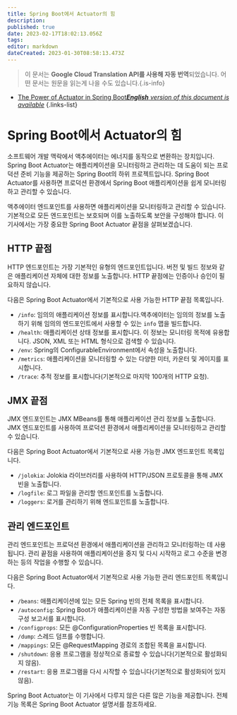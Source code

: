 ```yaml
---
title: Spring Boot에서 Actuator의 힘
description: 
published: true
date: 2023-02-17T18:02:13.056Z
tags: 
editor: markdown
dateCreated: 2023-01-30T08:58:13.473Z
---
```


> 이 문서는 **Google Cloud Translation API를 사용해 자동 번역**되었습니다.
어떤 문서는 원문을 읽는게 나을 수도 있습니다.{.is-info}
- [The Power of Actuator in Spring Boot***English** version of this document is available*](/en/Knowledge-base/Spring-Boot/the-power-of-actuator-in-spring-boot)
{.links-list}


# Spring Boot에서 Actuator의 힘

소프트웨어 개발 맥락에서 액추에이터는 에너지를 동작으로 변환하는 장치입니다. Spring Boot Actuator는 애플리케이션을 모니터링하고 관리하는 데 도움이 되는 프로덕션 준비 기능을 제공하는 Spring Boot의 하위 프로젝트입니다. Spring Boot Actuator를 사용하면 프로덕션 환경에서 Spring Boot 애플리케이션을 쉽게 모니터링하고 관리할 수 있습니다.

 액추에이터 엔드포인트를 사용하면 애플리케이션을 모니터링하고 관리할 수 있습니다. 기본적으로 모든 엔드포인트는 보호되며 이를 노출하도록 보안을 구성해야 합니다. 이 기사에서는 가장 중요한 Spring Boot Actuator 끝점을 살펴보겠습니다.


## HTTP 끝점

HTTP 엔드포인트는 가장 기본적인 유형의 엔드포인트입니다. 버전 및 빌드 정보와 같은 애플리케이션 자체에 대한 정보를 노출합니다. HTTP 끝점에는 인증이나 승인이 필요하지 않습니다.

다음은 Spring Boot Actuator에서 기본적으로 사용 가능한 HTTP 끝점 목록입니다.

- `/info`: 임의의 애플리케이션 정보를 표시합니다.액추에이터는 임의의 정보를 노출하기 위해 임의의 엔드포인트에서 사용할 수 있는 `info` 맵을 빌드합니다.
- `/health`: 애플리케이션 상태 정보를 표시합니다. 이 정보는 모니터링 목적에 유용합니다. JSON, XML 또는 HTML 형식으로 검색할 수 있습니다.
- `/env`: Spring의 ConfigurableEnvironment에서 속성을 노출합니다.
- `/metrics`: 애플리케이션을 모니터링할 수 있는 다양한 미터, 카운터 및 게이지를 표시합니다.
- `/trace`: 추적 정보를 표시합니다(기본적으로 마지막 100개의 HTTP 요청).


## JMX 끝점

JMX 엔드포인트는 JMX MBeans를 통해 애플리케이션 관리 정보를 노출합니다. JMX 엔드포인트를 사용하여 프로덕션 환경에서 애플리케이션을 모니터링하고 관리할 수 있습니다.

다음은 Spring Boot Actuator에서 기본적으로 사용 가능한 JMX 엔드포인트 목록입니다.

- `/jolokia`: Jolokia 라이브러리를 사용하여 HTTP/JSON 프로토콜을 통해 JMX 빈을 노출합니다.
- `/logfile`: 로그 파일을 관리할 엔드포인트를 노출합니다.
- `/loggers`: 로거를 관리하기 위해 엔드포인트를 노출합니다.



## 관리 엔드포인트

관리 엔드포인트는 프로덕션 환경에서 애플리케이션을 관리하고 모니터링하는 데 사용됩니다. 관리 끝점을 사용하여 애플리케이션을 중지 및 다시 시작하고 로그 수준을 변경하는 등의 작업을 수행할 수 있습니다.

다음은 Spring Boot Actuator에서 기본적으로 사용 가능한 관리 엔드포인트 목록입니다.

- `/beans`: 애플리케이션에 있는 모든 Spring 빈의 전체 목록을 표시합니다.
- `/autoconfig`: Spring Boot가 애플리케이션을 자동 구성한 방법을 보여주는 자동 구성 보고서를 표시합니다.
- `/configprops`: 모든 @ConfigurationProperties 빈 목록을 표시합니다.
- `/dump`: 스레드 덤프를 수행합니다.
- `/mappings`: 모든 @RequestMapping 경로의 조합된 목록을 표시합니다.
- `/shutdown`: 응용 프로그램을 정상적으로 종료할 수 있습니다(기본적으로 활성화되지 않음).
- `/restart`: 응용 프로그램을 다시 시작할 수 있습니다(기본적으로 활성화되어 있지 않음).



 Spring Boot Actuator는 이 기사에서 다루지 않은 다른 많은 기능을 제공합니다. 전체 기능 목록은 Spring Boot Actuator 설명서를 참조하세요.